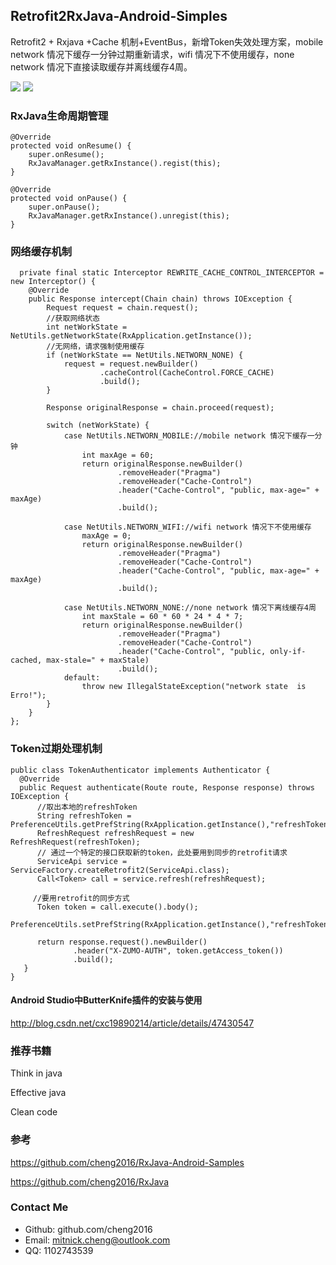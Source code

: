 ## Retrofit2RxJava-Android-Simples
Retrofit2 + Rxjava +Cache 机制+EventBus，新增Token失效处理方案，mobile network 情况下缓存一分钟过期重新请求，wifi 情况下不使用缓存，none network 情况下直接读取缓存并离线缓存4周。

![](screenshot/2016-08-09-14-24-52.png)   ![](screenshot/2016-08-09-14-26-52.png)


### RxJava生命周期管理

```
@Override
protected void onResume() {
    super.onResume();
    RxJavaManager.getRxInstance().regist(this);
}

@Override
protected void onPause() {
    super.onPause();
    RxJavaManager.getRxInstance().unregist(this);
}
```



### 网络缓存机制

      private final static Interceptor REWRITE_CACHE_CONTROL_INTERCEPTOR = new Interceptor() {
        @Override
        public Response intercept(Chain chain) throws IOException {
            Request request = chain.request();
            //获取网络状态
            int netWorkState = NetUtils.getNetworkState(RxApplication.getInstance());
            //无网络，请求强制使用缓存
            if (netWorkState == NetUtils.NETWORN_NONE) {
                request = request.newBuilder()
                        .cacheControl(CacheControl.FORCE_CACHE)
                        .build();
            }
    
            Response originalResponse = chain.proceed(request);
    
            switch (netWorkState) {
                case NetUtils.NETWORN_MOBILE://mobile network 情况下缓存一分钟
                    int maxAge = 60;
                    return originalResponse.newBuilder()
                            .removeHeader("Pragma")
                            .removeHeader("Cache-Control")
                            .header("Cache-Control", "public, max-age=" + maxAge)
                            .build();
    
                case NetUtils.NETWORN_WIFI://wifi network 情况下不使用缓存
                    maxAge = 0;
                    return originalResponse.newBuilder()
                            .removeHeader("Pragma")
                            .removeHeader("Cache-Control")
                            .header("Cache-Control", "public, max-age=" + maxAge)
                            .build();
    
                case NetUtils.NETWORN_NONE://none network 情况下离线缓存4周
                    int maxStale = 60 * 60 * 24 * 4 * 7;
                    return originalResponse.newBuilder()
                            .removeHeader("Pragma")
                            .removeHeader("Cache-Control")
                            .header("Cache-Control", "public, only-if-cached, max-stale=" + maxStale)
                            .build();
                default:
                    throw new IllegalStateException("network state  is Erro!");
            }
        }
    };

### Token过期处理机制

    public class TokenAuthenticator implements Authenticator {
      @Override
      public Request authenticate(Route route, Response response) throws IOException {
          //取出本地的refreshToken
          String refreshToken = PreferenceUtils.getPrefString(RxApplication.getInstance(),"refreshToken","");
          RefreshRequest refreshRequest = new RefreshRequest(refreshToken);
          // 通过一个特定的接口获取新的token，此处要用到同步的retrofit请求
          ServiceApi service = ServiceFactory.createRetrofit2(ServiceApi.class);
          Call<Token> call = service.refresh(refreshRequest);
    
         //要用retrofit的同步方式
          Token token = call.execute().body();
          PreferenceUtils.setPrefString(RxApplication.getInstance(),"refreshToken",token.getRefresh_token());
    
          return response.request().newBuilder()
                  .header("X-ZUMO-AUTH", token.getAccess_token())
                  .build();
       }
    }



#### Android Studio中ButterKnife插件的安装与使用


http://blog.csdn.net/cxc19890214/article/details/47430547


### 推荐书籍

Think in java

Effective java

Clean code


### 参考

https://github.com/cheng2016/RxJava-Android-Samples

https://github.com/cheng2016/RxJava

### Contact Me

- Github: github.com/cheng2016
- Email: mitnick.cheng@outlook.com
- QQ: 1102743539
